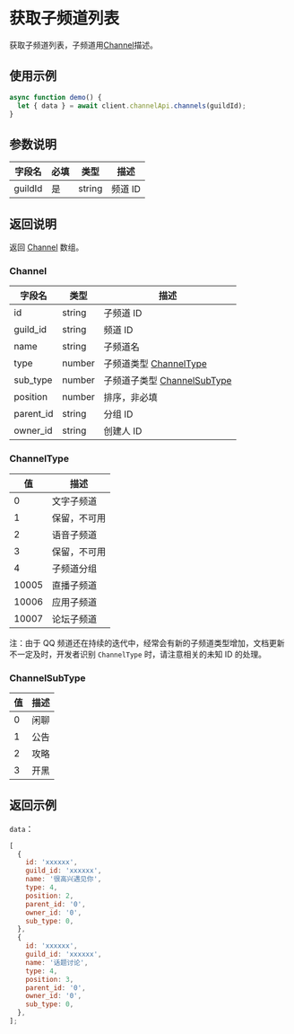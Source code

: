 # 获取子频道列表

获取子频道列表，子频道用[Channel](../model/channel.md)描述。

## 使用示例

```javascript
async function demo() {
  let { data } = await client.channelApi.channels(guildId);
}
```

## 参数说明

| 字段名  | 必填 | 类型   | 描述    |
| ------- | ---- | ------ | ------- |
| guildId | 是   | string | 频道 ID |

## 返回说明

返回 [Channel](#channel) 数组。

### Channel

| 字段名    | 类型   | 描述                                           |
| --------- | ------ | ---------------------------------------------- |
| id        | string | 子频道 ID                                      |
| guild_id  | string | 频道 ID                                        |
| name      | string | 子频道名                                       |
| type      | number | 子频道类型 [ChannelType](#channeltype)         |
| sub_type  | number | 子频道子类型 [ChannelSubType](#channelsubtype) |
| position  | number | 排序，非必填                                   |
| parent_id | string | 分组 ID                                        |
| owner_id  | string | 创建人 ID                                      |

### ChannelType

| 值    | 描述         |
| ----- | ------------ |
| 0     | 文字子频道   |
| 1     | 保留，不可用 |
| 2     | 语音子频道   |
| 3     | 保留，不可用 |
| 4     | 子频道分组   |
| 10005 | 直播子频道   |
| 10006 | 应用子频道   |
| 10007 | 论坛子频道   |

注：由于 QQ 频道还在持续的迭代中，经常会有新的子频道类型增加，文档更新不一定及时，开发者识别 `ChannelType` 时，请注意相关的未知 ID 的处理。

### ChannelSubType

| 值  | 描述 |
| --- | ---- |
| 0   | 闲聊 |
| 1   | 公告 |
| 2   | 攻略 |
| 3   | 开黑 |

## 返回示例

`data`：

```js
[
  {
    id: 'xxxxxx',
    guild_id: 'xxxxxx',
    name: '很高兴遇见你',
    type: 4,
    position: 2,
    parent_id: '0',
    owner_id: '0',
    sub_type: 0,
  },
  {
    id: 'xxxxxx',
    guild_id: 'xxxxxx',
    name: '话题讨论',
    type: 4,
    position: 3,
    parent_id: '0',
    owner_id: '0',
    sub_type: 0,
  },
];
```
